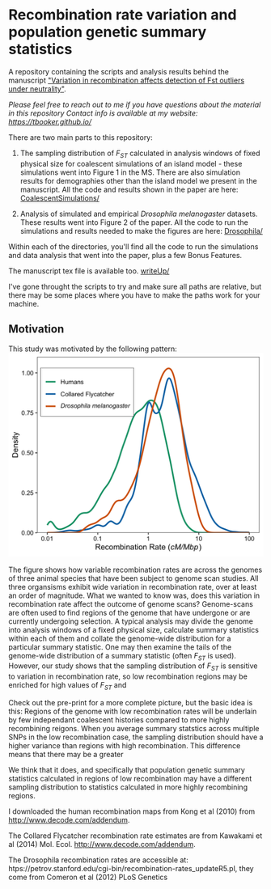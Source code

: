 # Recombination rate variation and population genetic summary statistics

A repository containing the scripts and analysis results behind the manuscript ["Variation in recombination affects detection of Fst outliers under neutrality"](https://www.biorxiv.org/content/10.1101/2020.02.06.937813v1).

*Please feel free to reach out to me if you have questions about the material in this repository*
*Contact info is available at my website: https://tbooker.github.io/*

There are two main parts to this repository:

 1. The sampling distribution of *F<sub>ST</sub>* calculated in analysis windows of fixed physical size for coalescent simulations of an island model - these simulations went into Figure 1 in the MS. There are also simulation results for demographies other than the island model we present in the manuscript. All the code and results shown in the paper are here: [CoalescentSimulations/](CoalescentSimulations/)

 2. Analysis of simulated and empirical *Drosophila melanogaster* datasets. These results went into Figure 2 of the paper. All the code to run the simulations and results needed to make the figures are here: [Drosophila/](Drosophila/)
 
Within each of the directories, you'll find all the code to run the simulations and data analysis that went into the paper, plus a few Bonus Features. 

The manuscript tex file is available too. [writeUp/](writeUp/)

I've gone throught the scripts to try and make sure all paths are relative, but there may be some places where you have to make the paths work for your machine.

## Motivation

This study was motivated by the following pattern:
![](writeUp/RecRateVariation.png)

The figure shows how variable recombination rates are across the genomes of three animal species that have been subject to genome scan studies. All three organsisms exhibit wide variation in recombination rate, over at least an order of magnitude. What we wanted to know was, does this variation in recombination rate affect the outcome of genome scans? Genome-scans are often used to find regions of the genome that have undergone or are currently undergoing selection. A typical analysis may divide the genome into analysis windows of a fixed physical size, calculate summary statistics within each of them and collate the genome-wide distribution for a particular summary statistic. One may then examine the tails of the genome-wide distribution of a summary statistic (often *F<sub>ST</sub>* is used). However, our study shows that the sampling distribution of *F<sub>ST</sub>* is sensitive to variation in recombination rate, so low recombination regions may be enriched for high values of *F<sub>ST</sub>* and 

Check out the pre-print for a more complete picture, but the basic idea is this: Regions of the genome with low recombination rates will be underlain by few independant coalescent histories compared to more highly recombining reigons. When you average summary statstics across multiple SNPs in the low recombination case, the sampling distribution should have a higher variance than regions with high recombination. This difference means that there may be a greater 

We think that it does, and specifically that population genetic summary statistics calculated in regions of low recombination may have a different sampling distribution to statistics calculated in more highly recombining regions. 

I downloaded the human recombination maps from Kong et al (2010) from http://www.decode.com/addendum. 

The Collared Flycatcher recombination rate estimates are from Kawakami et al (2014) Mol. Ecol.  http://www.decode.com/addendum.

The Drosophila recombination rates are accessible at: htps://petrov.stanford.edu/cgi-bin/recombination-rates_updateR5.pl, they come from Comeron et al (2012) PLoS Genetics



